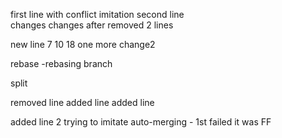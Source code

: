 first line with conflict imitation
second line         
changes
changes after removed 2 lines

new line 7 10 18
one more change2

rebase -rebasing branch

split

removed line
added line
added line

added line 2
trying to imitate auto-merging - 1st failed it was FF
